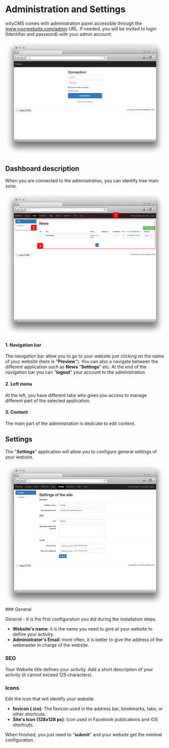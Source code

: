 # Administration and Settings

wityCMS comes with administration panel accessible through the www.yourwebsite.com/admin URL. If needed, you will be invited to login (Identifier and password) with your admin account: 

![](connect-01.png)

## Dashboard description

When you are connected to the administration, you can identify tree main zone. 

![](admin-01.png)

#### 1. Navigation bar

The navigation bar allow you to go to your website just clicking on the name of your website (here is "**Preview**"). You can also a navigate between the different application such as **News** "**Settings**" etc. 
At the end of the navigation bar you can "**logout**" your account to the administration. 

#### 2. Left menu

At the left, you have different tabs who gives you access to manage different part of the selected application.

#### 3. Content

The main part of the administration is dedicate to edit content.  

## Settings

The "**Settings**" application will allow you to configure general settings of your website.

![](settings-01.png)
### General

*General* - it is the first configuration you did during the installation steps.

* **Website's name**: it is the name you need to give at your website to define your activity.
* **Administrator's Email**: more often, it is better to give the address of the webmaster in charge of the website.

### SEO

Your Website title defines your activity. Add a short description of your activity (it cannot exceed 125 characters).

### Icons

Edit the icon that will identify your website.

* **favicon (.ico)**: The favicon used in the address bar, bookmarks, tabs, or other shortcuts.
* **Site's Icon (128x128 px)**: Icon used in Facebook publications and iOS shortcuts. 

When finished, you just need to "**submit**" and your website get the minimal configuration. 